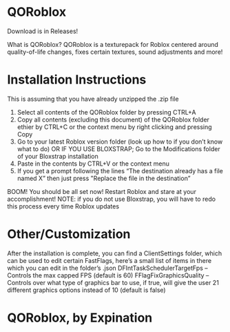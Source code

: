 # QORoblox

Download is in Releases!

What is QORoblox?
QORoblox is a texturepack for Roblox centered around quality-of-life changes, fixes certain 
textures, sound adjustments and more!

# Installation Instructions
This is assuming that you have already unzipped the .zip file

1. Select all contents of the QORoblox folder by pressing CTRL+A
2. Copy all contents (excluding this document) of the QORoblox folder ethier by CTRL+C or 
the context menu by right clicking and pressing Copy
3. Go to your latest Roblox version folder (look up how to if you don’t know what to do) 
OR IF YOU USE BLOXSTRAP; Go to the Modifications folder of your Bloxstrap installation
4. Paste in the contents by CTRL+V or the context menu
5. If you get a prompt following the lines “The destination already has a file named X” then 
just press "Replace the file in the destination”

BOOM! You should be all set now! Restart Roblox and stare at your accomplishment!
NOTE: if you do not use Bloxstrap, you will have to redo this process every time Roblox updates

# Other/Customization
After the installation is complete, you can find a ClientSettings folder, which can be used to edit 
certain FastFlags, here’s a small list of items in there which you can edit in the folder’s .json
DFIntTaskSchedulerTargetFps – Controls the max capped FPS (default is 60)
FFlagFixGraphicsQuality – Controls over what type of graphics bar to use, if true, will give the 
user 21 different graphics options instead of 10 (default is false)


# QORoblox, by Expination
